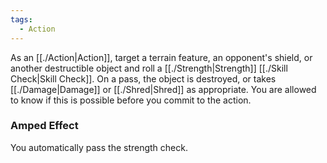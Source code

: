 ```yaml
---
tags:
  - Action
---
```

As an [[./Action|Action]], target a terrain feature, an opponent's shield, or another destructible object and roll a [[./Strength|Strength]] [[./Skill Check|Skill Check]]. On a pass, the object is destroyed, or takes [[./Damage|Damage]] or [[./Shred|Shred]] as appropriate. You are allowed to know if this is possible before you commit to the action.

### Amped Effect

You automatically pass the strength check.
